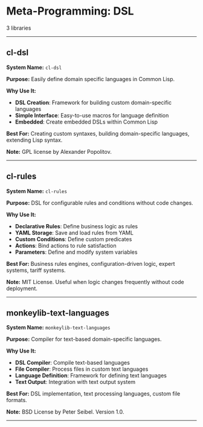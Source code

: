 # Meta-Programming: DSL

3 libraries

---

## cl-dsl

**System Name:** `cl-dsl`

**Purpose:** Easily define domain specific languages in Common Lisp.

**Why Use It:**
- **DSL Creation**: Framework for building custom domain-specific languages
- **Simple Interface**: Easy-to-use macros for language definition
- **Embedded**: Create embedded DSLs within Common Lisp

**Best For:** Creating custom syntaxes, building domain-specific languages, extending Lisp syntax.

**Note:** GPL license by Alexander Popolitov.

---


## cl-rules

**System Name:** `cl-rules`

**Purpose:** DSL for configurable rules and conditions without code changes.

**Why Use It:**
- **Declarative Rules**: Define business logic as rules
- **YAML Storage**: Save and load rules from YAML
- **Custom Conditions**: Define custom predicates
- **Actions**: Bind actions to rule satisfaction
- **Parameters**: Define and modify system variables

**Best For:** Business rules engines, configuration-driven logic, expert systems, tariff systems.

**Note:** MIT License. Useful when logic changes frequently without code deployment.

---


## monkeylib-text-languages

**System Name:** `monkeylib-text-languages`

**Purpose:** Compiler for text-based domain-specific languages.

**Why Use It:**
- **DSL Compiler**: Compile text-based languages
- **File Compiler**: Process files in custom text languages
- **Language Definition**: Framework for defining text languages
- **Text Output**: Integration with text output system

**Best For:** DSL implementation, text processing languages, custom file formats.

**Note:** BSD License by Peter Seibel. Version 1.0.

---



